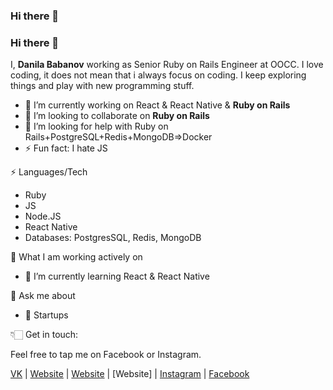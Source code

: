 ### Hi there 👋

<!--
**danilababanov/danilababanov** is a ✨ _special_ ✨ repository because its `README.md` (this file) appears on your GitHub profile.

Here are some ideas to get you started:

- 🔭 I’m currently working on ...
- 🌱 I’m currently learning ...
- 👯 I’m looking to collaborate on ...
- 🤔 I’m looking for help with ...
- 💬 Ask me about ...
- 📫 How to reach me: ...
- 😄 Pronouns: ...
- ⚡ Fun fact: ...
-->

### Hi there 👋

I,  **Danila Babanov** working as Senior Ruby on Rails Engineer at OOCC. I love coding, it does not mean that i always focus on coding. I keep exploring things and play with new programming stuff. 

- 🔭 I’m currently working on React & React Native & **Ruby on Rails**
- 👯 I’m looking to collaborate on **Ruby on Rails**  
- 🤔 I’m looking for help with Ruby on Rails+PostgreSQL+Redis+MongoDB=>Docker
- ⚡ Fun fact: I hate JS 

⚡ Languages/Tech

- Ruby
- JS
- Node.JS
- React Native
- Databases: PostgresSQL, Redis, MongoDB

👀 What I am working actively on 

- 🌱 I’m currently learning React & React Native

💬 Ask me about

- 🌱 Startups

👇🏻 Get in touch:

Feel free to tap me on Facebook or Instagram.

   [VK](https://vk.com/danilababanov "website") | [Website](https://danilababanov.ru "website") | [Website](https://oocc.ru "website") | [Website] | [Instagram](http://instagram.com/danilababanov "instagram") | [Facebook](https://www.facebook.com/danilababanov/ "fb")
